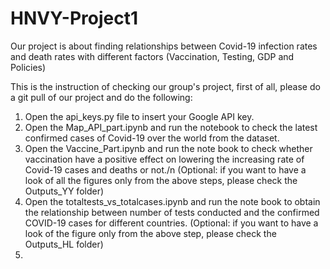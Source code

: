 # HNVY-Project1

Our project is about finding relationships between Covid-19 infection rates and death rates with different factors (Vaccination, Testing, GDP and Policies)

This is the instruction of checking our group's project, first of all, please do a git pull of our project and do the following:

1. Open the api_keys.py file to insert your Google API key.
2. Open the Map_API_part.ipynb and run the notebook to check the latest confirmed cases of Covid-19 over the world from the dataset.
3. Open the Vaccine_Part.ipynb and run the note book to check whether vaccination have a positive effect on lowering the increasing rate    of Covid-19 cases and deaths or not./n
   (Optional: if you want to have a look of all the figures only from the above steps, please check the Outputs_YY folder)
4. Open the totaltests_vs_totalcases.ipynb and run the note book to obtain the relationship between number of tests conducted and the      confirmed COVID-19 cases for different countries.
   (Optional: if you want to have a look of the figure only from the above step, please check the Outputs_HL folder)
5. 

